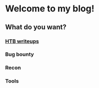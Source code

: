 # Welcome to my blog!

## What do you want?
### [HTB writeups](hackthebox/write-ups)
### Bug bounty
### Recon
### Tools

